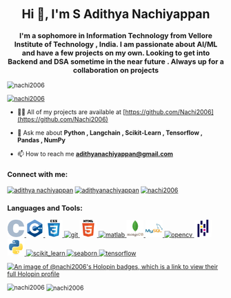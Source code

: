 <h1 align="center">Hi 👋, I'm S Adithya Nachiyappan</h1>
<h3 align="center">I'm a sophomore in Information Technology from Vellore Institute of Technology , India. I am passionate about AI/ML and have a few projects on my own. Looking to get into Backend and DSA sometime in the near future . Always up for a collaboration on projects</h3>

<p align="left"> <img src="https://komarev.com/ghpvc/?username=nachi2006&label=Profile%20views&color=0e75b6&style=flat" alt="nachi2006" /> </p>

<p align="left"> <a href="https://github.com/ryo-ma/github-profile-trophy"><img src="https://github-profile-trophy.vercel.app/?username=nachi2006" alt="nachi2006" /></a> </p>

- 👨‍💻 All of my projects are available at [https://github.com/Nachi2006](https://github.com/Nachi2006)

- 💬 Ask me about **Python , Langchain , Scikit-Learn , Tensorflow , Pandas , NumPy**

- 📫 How to reach me **adithyanachiyappan@gmail.com**

<h3 align="left">Connect with me:</h3>
<p align="left">
<a href="https://linkedin.com/in/adithya nachiyappan" target="blank"><img align="center" src="https://raw.githubusercontent.com/rahuldkjain/github-profile-readme-generator/master/src/images/icons/Social/linked-in-alt.svg" alt="adithya nachiyappan" height="30" width="40" /></a>
<a href="https://kaggle.com/adithyanachiyappan" target="blank"><img align="center" src="https://raw.githubusercontent.com/rahuldkjain/github-profile-readme-generator/master/src/images/icons/Social/kaggle.svg" alt="adithyanachiyappan" height="30" width="40" /></a>
<a href="https://www.leetcode.com/nachi2006" target="blank"><img align="center" src="https://raw.githubusercontent.com/rahuldkjain/github-profile-readme-generator/master/src/images/icons/Social/leet-code.svg" alt="nachi2006" height="30" width="40" /></a>
</p>

<h3 align="left">Languages and Tools:</h3>
<p align="left"> <a href="https://www.cprogramming.com/" target="_blank" rel="noreferrer"> <img src="https://raw.githubusercontent.com/devicons/devicon/master/icons/c/c-original.svg" alt="c" width="40" height="40"/> </a> <a href="https://www.w3schools.com/cpp/" target="_blank" rel="noreferrer"> <img src="https://raw.githubusercontent.com/devicons/devicon/master/icons/cplusplus/cplusplus-original.svg" alt="cplusplus" width="40" height="40"/> </a> <a href="https://www.w3schools.com/css/" target="_blank" rel="noreferrer"> <img src="https://raw.githubusercontent.com/devicons/devicon/master/icons/css3/css3-original-wordmark.svg" alt="css3" width="40" height="40"/> </a> <a href="https://git-scm.com/" target="_blank" rel="noreferrer"> <img src="https://www.vectorlogo.zone/logos/git-scm/git-scm-icon.svg" alt="git" width="40" height="40"/> </a> <a href="https://www.w3.org/html/" target="_blank" rel="noreferrer"> <img src="https://raw.githubusercontent.com/devicons/devicon/master/icons/html5/html5-original-wordmark.svg" alt="html5" width="40" height="40"/> </a> <a href="https://www.mathworks.com/" target="_blank" rel="noreferrer"> <img src="https://upload.wikimedia.org/wikipedia/commons/2/21/Matlab_Logo.png" alt="matlab" width="40" height="40"/> </a> <a href="https://www.mongodb.com/" target="_blank" rel="noreferrer"> <img src="https://raw.githubusercontent.com/devicons/devicon/master/icons/mongodb/mongodb-original-wordmark.svg" alt="mongodb" width="40" height="40"/> </a> <a href="https://www.mysql.com/" target="_blank" rel="noreferrer"> <img src="https://raw.githubusercontent.com/devicons/devicon/master/icons/mysql/mysql-original-wordmark.svg" alt="mysql" width="40" height="40"/> </a> <a href="https://opencv.org/" target="_blank" rel="noreferrer"> <img src="https://www.vectorlogo.zone/logos/opencv/opencv-icon.svg" alt="opencv" width="40" height="40"/> </a> <a href="https://pandas.pydata.org/" target="_blank" rel="noreferrer"> <img src="https://raw.githubusercontent.com/devicons/devicon/2ae2a900d2f041da66e950e4d48052658d850630/icons/pandas/pandas-original.svg" alt="pandas" width="40" height="40"/> </a> <a href="https://www.python.org" target="_blank" rel="noreferrer"> <img src="https://raw.githubusercontent.com/devicons/devicon/master/icons/python/python-original.svg" alt="python" width="40" height="40"/> </a> <a href="https://scikit-learn.org/" target="_blank" rel="noreferrer"> <img src="https://upload.wikimedia.org/wikipedia/commons/0/05/Scikit_learn_logo_small.svg" alt="scikit_learn" width="40" height="40"/> </a> <a href="https://seaborn.pydata.org/" target="_blank" rel="noreferrer"> <img src="https://seaborn.pydata.org/_images/logo-mark-lightbg.svg" alt="seaborn" width="40" height="40"/> </a> <a href="https://www.tensorflow.org" target="_blank" rel="noreferrer"> <img src="https://www.vectorlogo.zone/logos/tensorflow/tensorflow-icon.svg" alt="tensorflow" width="40" height="40"/> </a> </p>


[![An image of @nachi2006's Holopin badges, which is a link to view their full Holopin profile](https://holopin.me/nachi2006)](https://holopin.io/@nachi2006)


<p><img align="left" src="https://github-readme-stats.vercel.app/api/top-langs?username=nachi2006&show_icons=true&locale=en&layout=compact" alt="nachi2006" /></p>

<p>&nbsp;<img align="center" src="https://github-readme-stats.vercel.app/api?username=nachi2006&show_icons=true&locale=en" alt="nachi2006" /></p>
